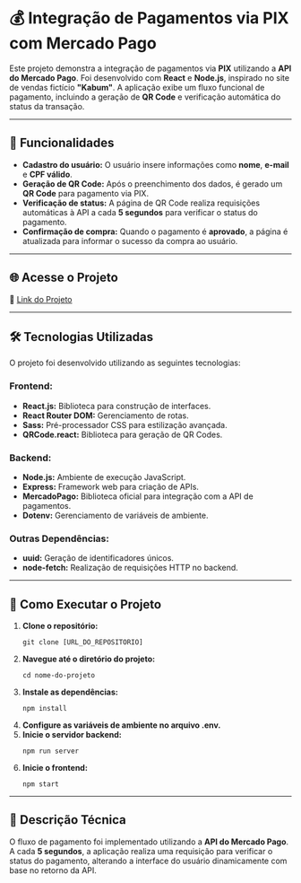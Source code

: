 <h1>💰 Integração de Pagamentos via PIX com Mercado Pago</h1>

<p>
  Este projeto demonstra a integração de pagamentos via <strong>PIX</strong> utilizando a 
  <strong>API do Mercado Pago</strong>. Foi desenvolvido com <strong>React</strong> e 
  <strong>Node.js</strong>, inspirado no site de vendas fictício <strong>"Kabum"</strong>. 
  A aplicação exibe um fluxo funcional de pagamento, incluindo a geração de 
  <strong>QR Code</strong> e verificação automática do status da transação.
</p>

<hr />

<h2>🚀 Funcionalidades</h2>

<ul>
  <li>
    <strong>Cadastro do usuário:</strong> O usuário insere informações como <strong>nome</strong>, 
    <strong>e-mail</strong> e <strong>CPF válido</strong>.
  </li>
  <li>
    <strong>Geração de QR Code:</strong> Após o preenchimento dos dados, é gerado um 
    <strong>QR Code</strong> para pagamento via PIX.
  </li>
  <li>
    <strong>Verificação de status:</strong> A página de QR Code realiza requisições automáticas à API 
    a cada <strong>5 segundos</strong> para verificar o status do pagamento.
  </li>
  <li>
    <strong>Confirmação de compra:</strong> Quando o pagamento é <strong>aprovado</strong>, a página 
    é atualizada para informar o sucesso da compra ao usuário.
  </li>
</ul>

<hr />

<h2>🌐 Acesse o Projeto</h2>

<p>
  🔗 <a href="https://vercel.com/alexs-projects-cd3bbc6f/mercadopago-api-pix">Link do Projeto</a>
</p>

<hr />

<h2>🛠️ Tecnologias Utilizadas</h2>

<p>O projeto foi desenvolvido utilizando as seguintes tecnologias:</p>

<h3>Frontend:</h3>
<ul>
  <li><strong>React.js:</strong> Biblioteca para construção de interfaces.</li>
  <li><strong>React Router DOM:</strong> Gerenciamento de rotas.</li>
  <li><strong>Sass:</strong> Pré-processador CSS para estilização avançada.</li>
  <li><strong>QRCode.react:</strong> Biblioteca para geração de QR Codes.</li>
</ul>

<h3>Backend:</h3>
<ul>
  <li><strong>Node.js:</strong> Ambiente de execução JavaScript.</li>
  <li><strong>Express:</strong> Framework web para criação de APIs.</li>
  <li><strong>MercadoPago:</strong> Biblioteca oficial para integração com a API de pagamentos.</li>
  <li><strong>Dotenv:</strong> Gerenciamento de variáveis de ambiente.</li>
</ul>

<h3>Outras Dependências:</h3>
<ul>
  <li><strong>uuid:</strong> Geração de identificadores únicos.</li>
  <li><strong>node-fetch:</strong> Realização de requisições HTTP no backend.</li>
</ul>

<hr />

<h2>📝 Como Executar o Projeto</h2>

<ol>
  <li>
    <strong>Clone o repositório:</strong>
    <pre><code>git clone [URL_DO_REPOSITORIO]</code></pre>
  </li>
  <li>
    <strong>Navegue até o diretório do projeto:</strong>
    <pre><code>cd nome-do-projeto</code></pre>
  </li>
  <li>
    <strong>Instale as dependências:</strong>
    <pre><code>npm install</code></pre>
  </li>
  <li>
    <strong>Configure as variáveis de ambiente no arquivo .env.</strong>
  </li>
  <li>
    <strong>Inicie o servidor backend:</strong>
    <pre><code>npm run server</code></pre>
  </li>
  <li>
    <strong>Inicie o frontend:</strong>
    <pre><code>npm start</code></pre>
  </li>
</ol>

<hr />

<h2>📄 Descrição Técnica</h2>

<p>
  O fluxo de pagamento foi implementado utilizando a <strong>API do Mercado Pago</strong>. 
  A cada <strong>5 segundos</strong>, a aplicação realiza uma requisição para verificar o 
  status do pagamento, alterando a interface do usuário dinamicamente com base no retorno da API.
</p>
